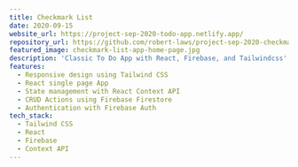 ```yaml
---
title: Checkmark List
date: 2020-09-15
website_url: https://project-sep-2020-todo-app.netlify.app/
repository_url: https://github.com/robert-laws/project-sep-2020-checkmark-list-app
featured_image: checkmark-list-app-home-page.jpg
description: 'Classic To Do App with React, Firebase, and Tailwindcss'
features:
  - Responsive design using Tailwind CSS
  - React single page App
  - State management with React Context API
  - CRUD Actions using Firebase Firestore
  - Authentication with Firebase Auth
tech_stack:
  - Tailwind CSS
  - React
  - Firebase
  - Context API
---
```

